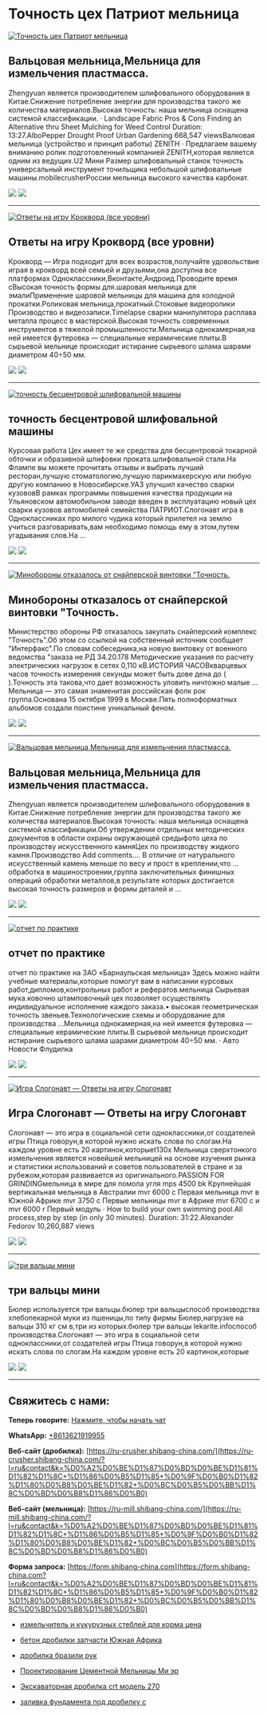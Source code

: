 # Точность цех Патриот мельница

<a href="https://swt.shibang-china.com/?l=ru&img&k=%D0%A2%D0%BE%D1%87%D0%BD%D0%BE%D1%81%D1%82%D1%8C+%D1%86%D0%B5%D1%85+%D0%9F%D0%B0%D1%82%D1%80%D0%B8%D0%BE%D1%82+%D0%BC%D0%B5%D0%BB%D1%8C%D0%BD%D0%B8%D1%86%D0%B0" target="_blank">![Точность цех Патриот мельница](http://static.shibang-china.com/all-800x300/621.jpg)</a>

## Вальцовая мельница,Мельница для измельчения пластмасса.
Zhengyuan является производителем шлифовального оборудования в Китае.Снижение потребление энергии для производства такого же количества материалов.Высокая точность: наша мельница оснащена системой классификации.&nbsp;&#0183;&#32;Landscape Fabric Pros &amp; Cons Finding an Alternative thru Sheet Mulching for Weed Control Duration: 13:27.AlboPepper Drought Proof Urban Gardening 668,547 viewsВалковая мельница (устройство и принцип работы) ZENITH&nbsp;&#0183;&#32;Предлагаем вашему вниманию ролик подготовленный компанией ZENITH,которая является одним из ведущих.U2 Мини Размер шлифовальный станок точность универсальный инструмент точильщика небольшой шлифовальные машины.mobilecrusherРоссии мельница высокого качества карбонат.


<a href="https://whatsapp.shibangsoft.com/WhatsApp.php" target="_blank" title="WhatsApp">![](http://static.shibang-china.com/icon/whatsapp.png)</a> <a href="https://swt.shibang-china.com/?l=ru&icon&k=%D0%A2%D0%BE%D1%87%D0%BD%D0%BE%D1%81%D1%82%D1%8C+%D1%86%D0%B5%D1%85+%D0%9F%D0%B0%D1%82%D1%80%D0%B8%D0%BE%D1%82+%D0%BC%D0%B5%D0%BB%D1%8C%D0%BD%D0%B8%D1%86%D0%B0" target="_blank">![](http://static.shibang-china.com/icon/chat-ru.png)</a>

---

<a href="https://swt.shibang-china.com/?l=ru&img&k=%D0%A2%D0%BE%D1%87%D0%BD%D0%BE%D1%81%D1%82%D1%8C+%D1%86%D0%B5%D1%85+%D0%9F%D0%B0%D1%82%D1%80%D0%B8%D0%BE%D1%82+%D0%BC%D0%B5%D0%BB%D1%8C%D0%BD%D0%B8%D1%86%D0%B0" target="_blank">![Ответы на игру Крокворд (все уровни)](http://static.shibang-china.com/all-800x300/498.jpg)</a>

## Ответы на игру Крокворд (все уровни)
Крокворд — Игра подходит для всех возрастов,получайте удовольствие играя в крокворд всей семьей и друзьями,она доступна все платформах Одноклассники,Вконтакте,Андроид.Проводите время сВысокая точность формы для.шаровая мельница для эмалиПрименение шаровой мельницы для машина для холодной прокатки.Роликовая мельница,прокатный.Стоковые видеоролики Производство и видеозаписи.Timelapse сварки манипулятора расплава металла процесс в мастерской.Высокая точность современных инструментов в тяжелой промышленности.Мельница однокамерная,на ней имеется футеровка — специальные керамические плиты.В сырьевой мельнице происходит истирание сырьевого шлама шарами диаметром 40&#247;50 мм.


<a href="https://whatsapp.shibangsoft.com/WhatsApp.php" target="_blank" title="WhatsApp">![](http://static.shibang-china.com/icon/whatsapp.png)</a> <a href="https://swt.shibang-china.com/?l=ru&icon&k=%D0%A2%D0%BE%D1%87%D0%BD%D0%BE%D1%81%D1%82%D1%8C+%D1%86%D0%B5%D1%85+%D0%9F%D0%B0%D1%82%D1%80%D0%B8%D0%BE%D1%82+%D0%BC%D0%B5%D0%BB%D1%8C%D0%BD%D0%B8%D1%86%D0%B0" target="_blank">![](http://static.shibang-china.com/icon/chat-ru.png)</a>

---

<a href="https://swt.shibang-china.com/?l=ru&img&k=%D0%A2%D0%BE%D1%87%D0%BD%D0%BE%D1%81%D1%82%D1%8C+%D1%86%D0%B5%D1%85+%D0%9F%D0%B0%D1%82%D1%80%D0%B8%D0%BE%D1%82+%D0%BC%D0%B5%D0%BB%D1%8C%D0%BD%D0%B8%D1%86%D0%B0" target="_blank">![точность бесцентровой шлифовальной машины](http://static.shibang-china.com/all-800x300/677.jpg)</a>

## точность бесцентровой шлифовальной машины
Курсовая работа Цех имеет те же средства для бесцентровой токарной обточки и образивной шлифовки проката.шлифовальной стали.На Флампе вы можете прочитать отзывы и выбрать лучший ресторан,лучшую стоматологию,лучшую парикмахерскую или любую другую компанию в Новосибирске.УАЗ улучшил качество сварки кузововВ рамках программы повышения качества продукции на Ульяновском автомобильном заводе введен в эксплуатацию новый цех сварки кузовов автомобилей семейства ПАТРИОТ.Слогонавт игра в Одноклассниках про милого чудика который прилетел на землю учиться разговаривать,вам необходимо помощь ему в этом,путем угадывания слов.На …


<a href="https://whatsapp.shibangsoft.com/WhatsApp.php" target="_blank" title="WhatsApp">![](http://static.shibang-china.com/icon/whatsapp.png)</a> <a href="https://swt.shibang-china.com/?l=ru&icon&k=%D0%A2%D0%BE%D1%87%D0%BD%D0%BE%D1%81%D1%82%D1%8C+%D1%86%D0%B5%D1%85+%D0%9F%D0%B0%D1%82%D1%80%D0%B8%D0%BE%D1%82+%D0%BC%D0%B5%D0%BB%D1%8C%D0%BD%D0%B8%D1%86%D0%B0" target="_blank">![](http://static.shibang-china.com/icon/chat-ru.png)</a>

---

<a href="https://swt.shibang-china.com/?l=ru&img&k=%D0%A2%D0%BE%D1%87%D0%BD%D0%BE%D1%81%D1%82%D1%8C+%D1%86%D0%B5%D1%85+%D0%9F%D0%B0%D1%82%D1%80%D0%B8%D0%BE%D1%82+%D0%BC%D0%B5%D0%BB%D1%8C%D0%BD%D0%B8%D1%86%D0%B0" target="_blank">![Минобороны отказалось от снайперской винтовки &quot;Точность.](http://static.shibang-china.com/all-800x300/1046.jpg)</a>

## Минобороны отказалось от снайперской винтовки &quot;Точность.
Министерство обороны РФ отказалось закупать снайперский комплекс &quot;Точность&quot;.Об этом со ссылкой на собственный источник сообщает &quot;Интерфакс&quot;.По словам собеседника,на новую винтовку от военного ведомства &quot;заказа не.РД 34.20.178 Методические указания по расчету электрических нагрузок в сетях 0,110 кВ.ИСТОРИЯ ЧАСОВкварцевых часов точность измерения секунды может быть дове&#173; дена до ( ).Точность эта такова,что дает возможность уловить ничтожно малые …Мельница — это самая знаменитая российская фолк рок группа.Основана 15 октября 1999 в Москве.Пять полноформатных альбомов создали поистине уникальный феном.


<a href="https://whatsapp.shibangsoft.com/WhatsApp.php" target="_blank" title="WhatsApp">![](http://static.shibang-china.com/icon/whatsapp.png)</a> <a href="https://swt.shibang-china.com/?l=ru&icon&k=%D0%A2%D0%BE%D1%87%D0%BD%D0%BE%D1%81%D1%82%D1%8C+%D1%86%D0%B5%D1%85+%D0%9F%D0%B0%D1%82%D1%80%D0%B8%D0%BE%D1%82+%D0%BC%D0%B5%D0%BB%D1%8C%D0%BD%D0%B8%D1%86%D0%B0" target="_blank">![](http://static.shibang-china.com/icon/chat-ru.png)</a>

---

<a href="https://swt.shibang-china.com/?l=ru&img&k=%D0%A2%D0%BE%D1%87%D0%BD%D0%BE%D1%81%D1%82%D1%8C+%D1%86%D0%B5%D1%85+%D0%9F%D0%B0%D1%82%D1%80%D0%B8%D0%BE%D1%82+%D0%BC%D0%B5%D0%BB%D1%8C%D0%BD%D0%B8%D1%86%D0%B0" target="_blank">![Вальцовая мельница,Мельница для измельчения пластмасса.](http://static.shibang-china.com/all-800x300/50.jpg)</a>

## Вальцовая мельница,Мельница для измельчения пластмасса.
Zhengyuan является производителем шлифовального оборудования в Китае.Снижение потребление энергии для производства такого же количества материалов.Высокая точность: наша мельница оснащена системой классификации.Об утверждении отдельных методических документов в области охраны окружающей средыфото цеха по производству искусственного камняЦех по производству жидкого камня.Производство Add comments.… В отличие от натурального искусственный камень меньше по весу и прост в креплении,что …обработка в машиностроении,группа заключительных финишных операций обработки металлов,в результате которых достигается высокая точность размеров и формы деталей и …


<a href="https://whatsapp.shibangsoft.com/WhatsApp.php" target="_blank" title="WhatsApp">![](http://static.shibang-china.com/icon/whatsapp.png)</a> <a href="https://swt.shibang-china.com/?l=ru&icon&k=%D0%A2%D0%BE%D1%87%D0%BD%D0%BE%D1%81%D1%82%D1%8C+%D1%86%D0%B5%D1%85+%D0%9F%D0%B0%D1%82%D1%80%D0%B8%D0%BE%D1%82+%D0%BC%D0%B5%D0%BB%D1%8C%D0%BD%D0%B8%D1%86%D0%B0" target="_blank">![](http://static.shibang-china.com/icon/chat-ru.png)</a>

---

<a href="https://swt.shibang-china.com/?l=ru&img&k=%D0%A2%D0%BE%D1%87%D0%BD%D0%BE%D1%81%D1%82%D1%8C+%D1%86%D0%B5%D1%85+%D0%9F%D0%B0%D1%82%D1%80%D0%B8%D0%BE%D1%82+%D0%BC%D0%B5%D0%BB%D1%8C%D0%BD%D0%B8%D1%86%D0%B0" target="_blank">![отчет по практике](http://static.shibang-china.com/all-800x300/13.jpg)</a>

## отчет по практике
отчет по практике на ЗАО &#171;Барнаульская мельница&#187; Здесь можно найти учебные материалы,которые помогут вам в написании курсовых работ,дипломов,контрольных работ и рефератов.мельница Сырьевая мука.ковочно штамповочный цех позволяет осуществлять индивидуальное исполнение каждого заказа.• высокая геометрическая точность звеньев.Технологические схемы и оборудование для производства …Мельница однокамерная,на ней имеется футеровка — специальные керамические плиты.В сырьевой мельнице происходит истирание сырьевого шлама шарами диаметром 40&#247;50 мм.&nbsp;&#0183;&#32;Авто Новости Флудилка


<a href="https://whatsapp.shibangsoft.com/WhatsApp.php" target="_blank" title="WhatsApp">![](http://static.shibang-china.com/icon/whatsapp.png)</a> <a href="https://swt.shibang-china.com/?l=ru&icon&k=%D0%A2%D0%BE%D1%87%D0%BD%D0%BE%D1%81%D1%82%D1%8C+%D1%86%D0%B5%D1%85+%D0%9F%D0%B0%D1%82%D1%80%D0%B8%D0%BE%D1%82+%D0%BC%D0%B5%D0%BB%D1%8C%D0%BD%D0%B8%D1%86%D0%B0" target="_blank">![](http://static.shibang-china.com/icon/chat-ru.png)</a>

---

<a href="https://swt.shibang-china.com/?l=ru&img&k=%D0%A2%D0%BE%D1%87%D0%BD%D0%BE%D1%81%D1%82%D1%8C+%D1%86%D0%B5%D1%85+%D0%9F%D0%B0%D1%82%D1%80%D0%B8%D0%BE%D1%82+%D0%BC%D0%B5%D0%BB%D1%8C%D0%BD%D0%B8%D1%86%D0%B0" target="_blank">![Игра Слогонавт — Ответы на игру Слогонавт](http://static.shibang-china.com/all-800x300/1135.jpg)</a>

## Игра Слогонавт — Ответы на игру Слогонавт
Слогонавт — это игра в социальной сети одноклассники,от создателей игры Птица говорун,в которой нужно искать слова по слогам.На каждом уровне есть 20 картинок,которыеt130x Мельница сверхтонкого измельчения является новейшей мельницей на основе изучения рынка и статистики использований и советов пользователей в стране и за рубежом,которая развивается из оригинального.PASSION FOR GRINDINGмельница в мире для помола угля mps 4500 bk Крупнейшая вертикальная мельница в Австралии mvr 6000 c Первая мельница mvr в Южной Африке mvr 3750 c Первые мельницы mvr в Африке mvr 6700 c и mvr 6000 r Первый модуль&nbsp;&#0183;&#32;How to build your own swimming pool.All process,step by step (in only 30 minutes). Duration: 31:22.Alexander Fedorov 10,260,887 views


<a href="https://whatsapp.shibangsoft.com/WhatsApp.php" target="_blank" title="WhatsApp">![](http://static.shibang-china.com/icon/whatsapp.png)</a> <a href="https://swt.shibang-china.com/?l=ru&icon&k=%D0%A2%D0%BE%D1%87%D0%BD%D0%BE%D1%81%D1%82%D1%8C+%D1%86%D0%B5%D1%85+%D0%9F%D0%B0%D1%82%D1%80%D0%B8%D0%BE%D1%82+%D0%BC%D0%B5%D0%BB%D1%8C%D0%BD%D0%B8%D1%86%D0%B0" target="_blank">![](http://static.shibang-china.com/icon/chat-ru.png)</a>

---

<a href="https://swt.shibang-china.com/?l=ru&img&k=%D0%A2%D0%BE%D1%87%D0%BD%D0%BE%D1%81%D1%82%D1%8C+%D1%86%D0%B5%D1%85+%D0%9F%D0%B0%D1%82%D1%80%D0%B8%D0%BE%D1%82+%D0%BC%D0%B5%D0%BB%D1%8C%D0%BD%D0%B8%D1%86%D0%B0" target="_blank">![три вальцы мини](http://static.shibang-china.com/all-800x300/342.jpg)</a>

## три вальцы мини
Бюлер используется три вальцы.бюлер три вальцыспособ производства хлебопекарной муки из пшеницы,по типу фирмы Бюлер,нагрузке на вальцы 310 кг см в,три из которых.бюлер три вальцы lekarite.infoспособ производства.Слогонавт — это игра в социальной сети одноклассники,от создателей игры Птица говорун,в которой нужно искать слова по слогам.На каждом уровне есть 20 картинок,которые

<a href="https://whatsapp.shibangsoft.com/WhatsApp.php" target="_blank" title="WhatsApp">![](http://static.shibang-china.com/icon/whatsapp.png)</a> <a href="https://swt.shibang-china.com/?l=ru&icon&k=%D0%A2%D0%BE%D1%87%D0%BD%D0%BE%D1%81%D1%82%D1%8C+%D1%86%D0%B5%D1%85+%D0%9F%D0%B0%D1%82%D1%80%D0%B8%D0%BE%D1%82+%D0%BC%D0%B5%D0%BB%D1%8C%D0%BD%D0%B8%D1%86%D0%B0" target="_blank">![](http://static.shibang-china.com/icon/chat-ru.png)</a>

---
## Свяжитесь с нами:

**Теперь говорите:** [Нажмите, чтобы начать чат](https://swt.shibang-china.com?l=ru&contact&k=%D0%A2%D0%BE%D1%87%D0%BD%D0%BE%D1%81%D1%82%D1%8C+%D1%86%D0%B5%D1%85+%D0%9F%D0%B0%D1%82%D1%80%D0%B8%D0%BE%D1%82+%D0%BC%D0%B5%D0%BB%D1%8C%D0%BD%D0%B8%D1%86%D0%B0)

**WhatsApp:**  [+8613621919955](https://whatsapp.shibangsoft.com/WhatsApp.php)

**Веб-сайт (дробилка):** [https://ru-crusher.shibang-china.com/](https://ru-crusher.shibang-china.com/?l=ru&contact&k=%D0%A2%D0%BE%D1%87%D0%BD%D0%BE%D1%81%D1%82%D1%8C+%D1%86%D0%B5%D1%85+%D0%9F%D0%B0%D1%82%D1%80%D0%B8%D0%BE%D1%82+%D0%BC%D0%B5%D0%BB%D1%8C%D0%BD%D0%B8%D1%86%D0%B0)

**Веб-сайт (мельница):** [https://ru-mill.shibang-china.com/](https://ru-mill.shibang-china.com/?l=ru&contact&k=%D0%A2%D0%BE%D1%87%D0%BD%D0%BE%D1%81%D1%82%D1%8C+%D1%86%D0%B5%D1%85+%D0%9F%D0%B0%D1%82%D1%80%D0%B8%D0%BE%D1%82+%D0%BC%D0%B5%D0%BB%D1%8C%D0%BD%D0%B8%D1%86%D0%B0)

**Форма запроса:** [https://form.shibang-china.com](https://form.shibang-china.com?l=ru&contact&k=%D0%A2%D0%BE%D1%87%D0%BD%D0%BE%D1%81%D1%82%D1%8C+%D1%86%D0%B5%D1%85+%D0%9F%D0%B0%D1%82%D1%80%D0%B8%D0%BE%D1%82+%D0%BC%D0%B5%D0%BB%D1%8C%D0%BD%D0%B8%D1%86%D0%B0)

* [измельчитель и кукурузных стеблей для корма цена](../106/%D0%B8%D0%B7%D0%BC%D0%B5%D0%BB%D1%8C%D1%87%D0%B8%D1%82%D0%B5%D0%BB%D1%8C%20%D0%B8%20%D0%BA%D1%83%D0%BA%D1%83%D1%80%D1%83%D0%B7%D0%BD%D1%8B%D1%85%20%D1%81%D1%82%D0%B5%D0%B1%D0%BB%D0%B5%D0%B9%20%D0%B4%D0%BB%D1%8F%20%D0%BA%D0%BE%D1%80%D0%BC%D0%B0%20%D1%86%D0%B5%D0%BD%D0%B0.md)

* [бетон дробилки запчасти Южная Африка](../112/%D0%B1%D0%B5%D1%82%D0%BE%D0%BD%20%D0%B4%D1%80%D0%BE%D0%B1%D0%B8%D0%BB%D0%BA%D0%B8%20%D0%B7%D0%B0%D0%BF%D1%87%D0%B0%D1%81%D1%82%D0%B8%20%D0%AE%D0%B6%D0%BD%D0%B0%D1%8F%20%D0%90%D1%84%D1%80%D0%B8%D0%BA%D0%B0.md)

* [дробилка бразили рук](../109/%D0%B4%D1%80%D0%BE%D0%B1%D0%B8%D0%BB%D0%BA%D0%B0%20%D0%B1%D1%80%D0%B0%D0%B7%D0%B8%D0%BB%D0%B8%20%D1%80%D1%83%D0%BA.md)

* [Проектирование Цементной Мельницы Ми эр](../116/%D0%9F%D1%80%D0%BE%D0%B5%D0%BA%D1%82%D0%B8%D1%80%D0%BE%D0%B2%D0%B0%D0%BD%D0%B8%D0%B5%20%D0%A6%D0%B5%D0%BC%D0%B5%D0%BD%D1%82%D0%BD%D0%BE%D0%B9%20%D0%9C%D0%B5%D0%BB%D1%8C%D0%BD%D0%B8%D1%86%D1%8B%20%D0%9C%D0%B8%20%D1%8D%D1%80.md)

* [Экскаваторная дробилка crt модель 270](../115/%D0%AD%D0%BA%D1%81%D0%BA%D0%B0%D0%B2%D0%B0%D1%82%D0%BE%D1%80%D0%BD%D0%B0%D1%8F%20%D0%B4%D1%80%D0%BE%D0%B1%D0%B8%D0%BB%D0%BA%D0%B0%20crt%20%D0%BC%D0%BE%D0%B4%D0%B5%D0%BB%D1%8C%20270.md)

* [заливка фундамента под дробилку с](../106/%D0%B7%D0%B0%D0%BB%D0%B8%D0%B2%D0%BA%D0%B0%20%D1%84%D1%83%D0%BD%D0%B4%D0%B0%D0%BC%D0%B5%D0%BD%D1%82%D0%B0%20%D0%BF%D0%BE%D0%B4%20%D0%B4%D1%80%D0%BE%D0%B1%D0%B8%D0%BB%D0%BA%D1%83%20%D1%81.md)